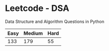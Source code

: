 # Leetcode - DSA

Data Structure and Algorithm Questions in Python

| Easy   |  Medium  | Hard |
|--------|----------|------|
|   133  |    179   |  55  |
